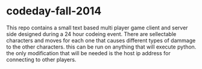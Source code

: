 codeday-fall-2014
===================

This repo contains a small text based multi player game client and server side designed during a 24 hour codeing event. There are sellectable characters and moves for each one that causes different types of dammage to the other characters. this can be run on anything that will execute python. the only modification that will be needed is the host ip address for connecting to other players. 
